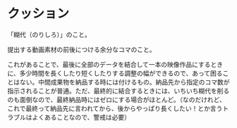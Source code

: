 # クッション
「糊代（のりしろ）」のこと。

提出する動画素材の前後につける余分なコマのこと。

これがあることで、最後に全部のデータを結合して一本の映像作品にするときに、多少時間を長くしたり短くしたりする調整の幅ができるので、あって困ることはない。中間成果物を納品する時には付けるもの。納品先から指定のコマ数が指示されることが普通。ただ、最終的に結合するときには、いちいち糊代を削るのも面倒なので、最終納品時にはゼロにする場合がほとんど。（なのだけれど、これで最終って納品先に言われてから、後からやっぱり長くしたい！とか言うトラブルはよくあることなので、警戒は必要）